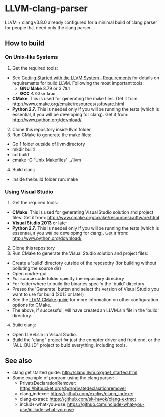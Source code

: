 # LLVM-clang-parser
LLVM + clang v3.8.0 already configured for a minimal build of clang parser for people that need only the clang parser

## How to build
### On Unix-like Systems
1. Get the required tools:
  * See [Getting Started with the LLVM System - Requirements](http://llvm.org/docs/GettingStarted.html#requirements) for details on requirements for build LLVM. Following the most important tools:
    * **GNU Make**	3.79 or 3.79.1
    * **GCC** 4.7.0 or later
  * **CMake**. This is used for generating the make files. Get it from: http://www.cmake.org/cmake/resources/software.html
  * **Python 2.7**. This is needed only if you will be running the tests (which is essential, if you will be developing for clang). Get it from: http://www.python.org/download/
2. Clone this repository inside llvm folder
3. Run CMake to generate the make files:
  * Go 1 folder outside of llvm directory
  * mkdir build
  * cd build
  * cmake -G "Unix Makefiles" ../llvm
4. Build clang
  * Inside the build folder run: make

### Using Visual Studio
1. Get the required tools:
  * **CMake**. This is used for generating Visual Studio solution and project files. Get it from: http://www.cmake.org/cmake/resources/software.html
  * **Visual Studio 2013** or later
  * **Python 2.7**. This is needed only if you will be running the tests (which is essential, if you will be developing for clang). Get it from: http://www.python.org/download/
2. Clone this repository
3. Run CMake to generate the Visual Studio solution and project files:
  * Create a 'build' directory outside of the reposotiry (for building without polluting the source dir)
  * Open cmake-gui
  * For source code folder specify the repository directory
  * For folder where to build the binaries specify the 'build' directory
  * Presso the 'Generate' button and select the version of Visual Studio you want to use for build (2013 or later)
  * See the [LLVM CMake guide](http://www.llvm.org/docs/CMake.html) for more information on other configuration options for CMake.
  * The above, if successful, will have created an LLVM.sln file in the 'build' directory.
4. Build clang:
  * Open LLVM.sln in Visual Studio.
  * Build the "clang" project for just the compiler driver and front end, or the "ALL_BUILD" project to build everything, including tools.

## See also
* clang get started guide: http://clang.llvm.org/get_started.html
* Some example of program using the clang parser:
  * PrivateDeclarationRemover: https://bitbucket.org/dpd/privatedeclarationremover
  * clang_indexer: https://github.com/exclipy/clang_indexer
  * clang-extract: https://github.com/sk-havok/clang-extract
  * include-what-you-use: https://github.com/include-what-you-use/include-what-you-use
  
